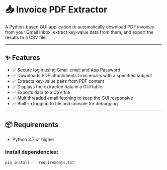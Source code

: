 
# 📥 Invoice PDF Extractor

A Python-based GUI application to automatically download PDF invoices from your Gmail inbox, extract key-value data from them, and export the results to a CSV file.

---

## ✨ Features

- ✅ Secure login using Gmail email and App Password
- ✅ Downloads PDF attachments from emails with a specified subject
- ✅ Extracts key-value pairs from PDF content
- ✅ Displays the extracted data in a GUI table
- ✅ Exports data to a CSV file
- ✅ Multithreaded email fetching to keep the GUI responsive
- ✅ Built-in logging to file and console for debugging

---

## 📦 Requirements

- Python 3.7 or higher

### Install dependencies:

```bash
pip install -r requirements.txt
